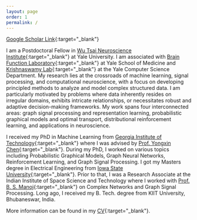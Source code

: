 ```yaml
---
layout: page
order: 1
permalink: /
---
```


[Google Scholar Link](https://scholar.google.com/citations?user=HF_VfkMAAAAJ\&hl=en){:target="_blank"}

I am a Postdoctoral Fellow in [Wu Tsai Neuroscience Institute](https://wti.yale.edu/){:target="_blank"} at Yale University. I am associated with [Brain Function Laboratory](http://fmri.org/){:target="_blank"} at Yale School of Medicine and [Krishnaswamy Lab](https://krishnaswamylab.org/){:target="_blank"} at the Yale Computer Science Department. My research lies at the crossroads of machine learning, signal processing, and computational neuroscience, with a focus on developing principled methods to analyze and model complex structured data. I am particularly motivated by problems where data inherently resides on irregular domains, exhibits intricate relationships, or necessitates robust and adaptive decision-making frameworks. My work spans four interconnected areas: graph signal processing and representation learning, probabilistic graphical models and optimal transport, distributional reinforcement learning, and applications in neuroscience.

I received my PhD in Machine Learning from [Georgia Institute of Technology](https://ml.gatech.edu/){:target="_blank"} where I was advised by [Prof. Yongxin Chen](https://yongxin.ae.gatech.edu/){:target="_blank"}. During my PhD, I worked on various topics including Probabilistic Graphical Models, Graph Neural Networks, Reinforcement Learning, and Graph Signal Processing. I got my Masters degree in Electrical Engineering from  [Iowa State University](http://www.iastate.edu/){:target="_blank"}. Prior to that, I was a Research Associate at the Indian Institute of Space Science and Technology where I worked with [Prof. B. S. Manoj](https://www.iist.ac.in/avionics/bsmanoj){:target="_blank"} on Complex Networks and Graph Signal Processing. Long ago, I received my B. Tech. degree from KIIT University, Bhubaneswar, India. 

More information can be found in my [CV](./rahul_cv.pdf){:target="_blank"}.


